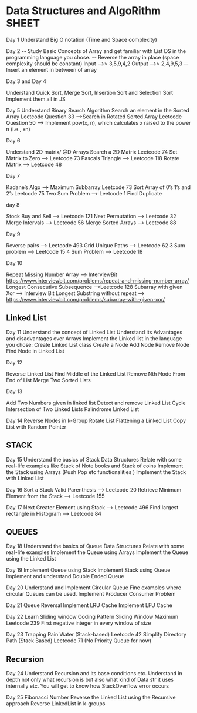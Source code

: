 # Data Structures and AlgoRithm SHEET

Day 1
Understand Big O notation (Time and Space complexity)


Day 2
-- Study Basic Concepts of Array and get familiar with List DS in the
programming language you chose.
-- Reverse the array in place (space complexity should be constant)
Input —>> 3,5,9,4,2
Output —>> 2,4,9,5,3
-- Insert an element in between of array


Day 3 and Day 4

Understand Quick Sort, Merge Sort, Insertion Sort and Selection Sort 
Implement them all in JS


Day 5
Understand Binary Search Algorithm
Search an element in the Sorted Array
Leetcode Question 33 -->Search in Rotated Sorted Array
Leetcode Question 50 -->
Implement pow(x, n), which calculates x raised to the power n (i.e., xn)


Day 6

Understand 2D matrix/ @D Arrays 
Search a 2D Matrix Leetcode 74
Set Matrix to Zero —> Leetcode 73
Pascals Triangle —> Leetcode 118
Rotate Matrix —> Leetcode 48

Day 7

Kadane’s Algo —> Maximum Subbarray Leetcode 73
Sort Array of 0’s 1’s and 2’s Leetcode 75
Two Sum Problem —> Leetcode 1
Find Duplicate

day 8

Stock Buy and Sell --> Leetcode 121
Next Permutation --> Leetcode 32
Merge Intervals --> Leetcode 56
Merge Sorted Arrays --> Leetcode 88


Day 9

Reverse pairs --> Leetcode 493
Grid Unique Paths --> Leetcode 62
3 Sum problem --> Leetcode 15
4 Sum Problem --> Leetcode 18

Day 10

Repeat Missing Number Array --> InterviewBit
https://www.interviewbit.com/problems/repeat-and-missing-number-array/
Longest Consecutive Subsequence —>Leetcode 128
Subarray with given Xor —> Interview Bit
Longest Substring without repeat —>
https://www.interviewbit.com/problems/subarray-with-given-xor/


## Linked List

Day 11
Understand the concept of Linked List
Understand its Advantages and disadvantages over Arrays
Implement the Linked list in the language you chose:
Create Linked List class
Create a Node
Add Node
Remove Node
Find Node in Linked List

Day 12

Reverse Linked List
Find Middle of the Linked List
Remove Nth Node From End of List
Merge Two Sorted Lists

Day 13

Add Two Numbers given in linked list
Detect and remove Linked List Cycle
Intersection of Two Linked Lists
Palindrome Linked List

Day 14
Reverse Nodes in k-Group
Rotate List
Flattening a Linked List
Copy List with Random Pointer


## STACK
Day 15
Understand the basics of Stack Data Structures
Relate with some real-life examples like Stack of Note books and Stack
of coins
Implement the Stack using Arrays (Push Pop etc functionalities )
Implement the Stack with Linked List

Day 16
Sort a Stack
Valid Parenthesis --> Leetcode 20
Retrieve Minimum Element from
the Stack --> Leetcode 155

Day 17
Next Greater Element using Stack --> Leetcode 496
Find largest rectangle in
Histogram --> Leetcode 84


## QUEUES

Day 18
Understand the basics of Queue Data Structures
Relate with some real-life examples
Implement the Queue using Arrays
Implement the Queue using the Linked List

Day 19
Implement Queue using Stack
Implement Stack using Queue
Implement and understand
Double Ended Queue

Day 20
Understand and Implement Circular Queue
Fine examples where circular Queues can be used.
Implement Producer Consumer Problem

Day 21
Queue Reversal
Implement LRU Cache
Implement LFU Cache

Day 22
Learn Sliding window Coding Pattern
Sliding Window Maximum Leetcode 239
First negative integer in every window of size


Day 23
Trapping Rain Water (Stack-based) Leetcode 42
Simplify Directory Path (Stack Based) Leetcode 71
(No Priority Queue for now)


## Recursion
Day 24
Understand Recursion and its base conditions etc.
Understand in depth not only what recursion is but also what kind of Data str it uses internally etc.
You will get to know how StackOverflow error occurs


Day 25
Fibonacci Number
Reverse the Linked List using the
Recursive approach
Reverse LinkedList in k-groups
